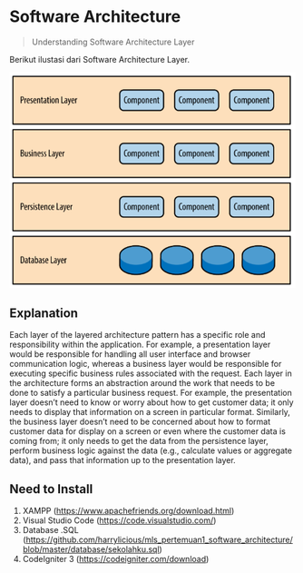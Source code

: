 # Software Architecture
> Understanding Software Architecture Layer


Berikut ilustasi dari Software Architecture Layer.

![](software_architecture.png)

## Explanation

Each layer of the layered architecture pattern has a specific role and responsibility within the application. For example, a presentation layer would be responsible for handling all user interface and browser communication logic, whereas a business layer would be responsible for executing specific business rules associated with the request. Each layer in the architecture forms an abstraction around the work that needs to be done to satisfy a particular business request. For example, the presentation layer doesn’t need to know or worry about how to get customer data; it only needs to display that information on a screen in particular format. Similarly, the business layer doesn’t need to be concerned about how to format customer data for display on a screen or even where the customer data is coming from; it only needs to get the data from the persistence layer, perform business logic against the data (e.g., calculate values or aggregate data), and pass that information up to the presentation layer.  

## Need to Install

1. XAMPP (<https://www.apachefriends.org/download.html>)
2. Visual Studio Code (<https://code.visualstudio.com/>)
3. Database .SQL (<https://github.com/harrylicious/mls_pertemuan1_software_architecture/blob/master/database/sekolahku.sql>)
4. CodeIgniter 3 (<https://codeigniter.com/download>)


<!-- Markdown link & img dfn's -->
[npm-image]: https://img.shields.io/npm/v/datadog-metrics.svg?style=flat-square
[npm-url]: https://npmjs.org/package/datadog-metrics
[npm-downloads]: https://img.shields.io/npm/dm/datadog-metrics.svg?style=flat-square
[travis-image]: https://img.shields.io/travis/dbader/node-datadog-metrics/master.svg?style=flat-square
[travis-url]: https://travis-ci.org/dbader/node-datadog-metrics
[wiki]: https://github.com/yourname/yourproject/wiki
